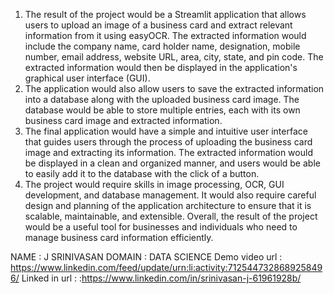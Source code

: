 1. The result of the project would be a Streamlit application that allows users to upload
an image of a business card and extract relevant information from it using easyOCR.
The extracted information would include the company name, card holder name,
designation, mobile number, email address, website URL, area, city, state, and pin
code. The extracted information would then be displayed in the application's
graphical user interface (GUI).
2. The application would also allow users to save the extracted information into a
database along with the uploaded business card image. The database would be able
to store multiple entries, each with its own business card image and extracted
information.
3. The final application would have a simple and intuitive user interface that guides
users through the process of uploading the business card image and extracting its
information. The extracted information would be displayed in a clean and organized
manner, and users would be able to easily add it to the database with the click of a
button.
4. The project would require skills in image processing, OCR, GUI development, and
database management. It would also require careful design and planning of the
application architecture to ensure that it is scalable, maintainable, and extensible.
Overall, the result of the project would be a useful tool for businesses and individuals
who need to manage business card information efficiently.

NAME : J SRINIVASAN
DOMAIN : DATA SCIENCE
Demo video url : https://www.linkedin.com/feed/update/urn:li:activity:7125447328689258496/
Linked in url : :https://www.linkedin.com/in/srinivasan-j-61961928b/
